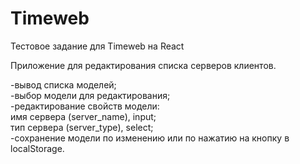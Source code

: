 # Timeweb
Тестовое задание для Timeweb на React

Приложение для редактирования списка
серверов клиентов.

-вывод списка моделей;<br>
-выбор модели для редактирования;<br>
-редактирование свойств модели:<br>
  имя сервера (server_name), input;<br>
  тип сервера (server_type), select;<br>
-сохранение модели по изменению или по нажатию на кнопку в localStorage.
